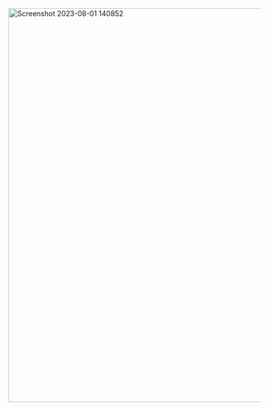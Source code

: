 <img width="787" alt="Screenshot 2023-08-01 140852" src="https://github.com/LINHTRAN9x/READ-json-file/assets/133183567/0ce0c530-f268-4a4b-abd4-e92682d479cc">
